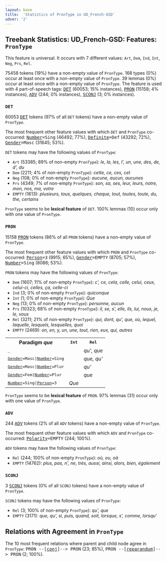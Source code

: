 ```yaml
---
layout: base
title:  'Statistics of PronType in UD_French-GSD'
udver: '2'
---
```


## Treebank Statistics: UD_French-GSD: Features: `PronType`

This feature is universal.
It occurs with 7 different values: `Art`, `Dem`, `Ind`, `Int`, `Neg`, `Prs`, `Rel`.

75458 tokens (19%) have a non-empty value of `PronType`.
168 types (0%) occur at least once with a non-empty value of `PronType`.
39 lemmas (0%) occur at least once with a non-empty value of `PronType`.
The feature is used with 4 part-of-speech tags: <tt><a href="fr_gsd-pos-DET.html">DET</a></tt> (60053; 15% instances), <tt><a href="fr_gsd-pos-PRON.html">PRON</a></tt> (15158; 4% instances), <tt><a href="fr_gsd-pos-ADV.html">ADV</a></tt> (244; 0% instances), <tt><a href="fr_gsd-pos-SCONJ.html">SCONJ</a></tt> (3; 0% instances).

### `DET`

60053 <tt><a href="fr_gsd-pos-DET.html">DET</a></tt> tokens (97% of all `DET` tokens) have a non-empty value of `PronType`.

The most frequent other feature values with which `DET` and `PronType` co-occurred: <tt><a href="fr_gsd-feat-Number.html">Number</a></tt><tt>=Sing</tt> (46492; 77%), <tt><a href="fr_gsd-feat-Definite.html">Definite</a></tt><tt>=Def</tt> (43292; 72%), <tt><a href="fr_gsd-feat-Gender.html">Gender</a></tt><tt>=Masc</tt> (31645; 53%).

`DET` tokens may have the following values of `PronType`:

* `Art` (53385; 89% of non-empty `PronType`): <em>le, la, les, l', un, une, des, de, d', du</em>
* `Dem` (2211; 4% of non-empty `PronType`): <em>cette, ce, ces, cet</em>
* `Neg` (108; 0% of non-empty `PronType`): <em>aucune, aucun, aucunes</em>
* `Prs` (4349; 7% of non-empty `PronType`): <em>son, sa, ses, leur, leurs, notre, mon, nos, ma, votre</em>
* `EMPTY` (1613): <em>plusieurs, tous, quelques, chaque, tout, toutes, toute, du, the, certains</em>

`PronType` seems to be **lexical feature** of `DET`. 100% lemmas (10) occur only with one value of `PronType`.

### `PRON`

15158 <tt><a href="fr_gsd-pos-PRON.html">PRON</a></tt> tokens (86% of all `PRON` tokens) have a non-empty value of `PronType`.

The most frequent other feature values with which `PRON` and `PronType` co-occurred: <tt><a href="fr_gsd-feat-Person.html">Person</a></tt><tt>=3</tt> (9915; 65%), <tt><a href="fr_gsd-feat-Gender.html">Gender</a></tt><tt>=EMPTY</tt> (8705; 57%), <tt><a href="fr_gsd-feat-Number.html">Number</a></tt><tt>=Sing</tt> (8086; 53%).

`PRON` tokens may have the following values of `PronType`:

* `Dem` (1607; 11% of non-empty `PronType`): <em>c', ce, cela, celle, celui, ceux, celui-ci, celles, ça, celle-ci</em>
* `Ind` (3; 0% of non-empty `PronType`): <em>quiconque</em>
* `Int` (1; 0% of non-empty `PronType`): <em>Que</em>
* `Neg` (13; 0% of non-empty `PronType`): <em>personne, aucun</em>
* `Prs` (10323; 68% of non-empty `PronType`): <em>il, se, s', elle, ils, lui, nous, je, le, vous</em>
* `Rel` (3211; 21% of non-empty `PronType`): <em>qui, dont, qu', que, où, lequel, laquelle, lesquels, lesquelles, quoi</em>
* `EMPTY` (2469): <em>on, en, y, un, une, tout, rien, eux, qui, autres</em>

<table>
  <tr><th>Paradigm <i>que</i></th><th><tt>Int</tt></th><th><tt>Rel</tt></th></tr>
  <tr><td><tt>_</tt></td><td></td><td><em>qu', que</em></td></tr>
  <tr><td><tt><tt><a href="fr_gsd-feat-Gender.html">Gender</a></tt><tt>=Masc</tt>|<tt><a href="fr_gsd-feat-Number.html">Number</a></tt><tt>=Sing</tt></tt></td><td></td><td><em>que, qu'</em></td></tr>
  <tr><td><tt><tt><a href="fr_gsd-feat-Gender.html">Gender</a></tt><tt>=Masc</tt>|<tt><a href="fr_gsd-feat-Number.html">Number</a></tt><tt>=Plur</tt></tt></td><td></td><td><em>qu'</em></td></tr>
  <tr><td><tt><tt><a href="fr_gsd-feat-Gender.html">Gender</a></tt><tt>=Fem</tt>|<tt><a href="fr_gsd-feat-Number.html">Number</a></tt><tt>=Plur</tt></tt></td><td></td><td><em>que</em></td></tr>
  <tr><td><tt><tt><a href="fr_gsd-feat-Number.html">Number</a></tt><tt>=Sing</tt>|<tt><a href="fr_gsd-feat-Person.html">Person</a></tt><tt>=3</tt></tt></td><td><em>Que</em></td><td></td></tr>
</table>

`PronType` seems to be **lexical feature** of `PRON`. 97% lemmas (31) occur only with one value of `PronType`.

### `ADV`

244 <tt><a href="fr_gsd-pos-ADV.html">ADV</a></tt> tokens (2% of all `ADV` tokens) have a non-empty value of `PronType`.

The most frequent other feature values with which `ADV` and `PronType` co-occurred: <tt><a href="fr_gsd-feat-Polarity.html">Polarity</a></tt><tt>=EMPTY</tt> (244; 100%).

`ADV` tokens may have the following values of `PronType`:

* `Rel` (244; 100% of non-empty `PronType`): <em>où, ou, oà</em>
* `EMPTY` (14762): <em>plus, pas, n', ne, très, aussi, ainsi, alors, bien, également</em>

### `SCONJ`

3 <tt><a href="fr_gsd-pos-SCONJ.html">SCONJ</a></tt> tokens (0% of all `SCONJ` tokens) have a non-empty value of `PronType`.

`SCONJ` tokens may have the following values of `PronType`:

* `Rel` (3; 100% of non-empty `PronType`): <em>qu', que</em>
* `EMPTY` (3171): <em>que, qu', si, puis, quand, soit, lorsque, s', comme, lorsqu'</em>

## Relations with Agreement in `PronType`

The 10 most frequent relations where parent and child node agree in `PronType`:
<tt>PRON --[<tt><a href="fr_gsd-dep-conj.html">conj</a></tt>]--> PRON</tt> (23; 85%),
<tt>PRON --[<tt><a href="fr_gsd-dep-reparandum.html">reparandum</a></tt>]--> PRON</tt> (2; 100%).

